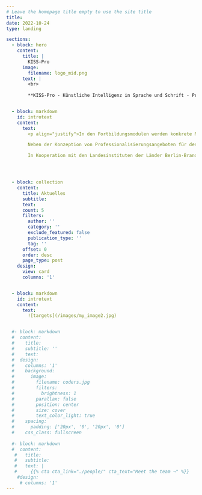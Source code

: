 ```yaml
---
# Leave the homepage title empty to use the site title
title:
date: 2022-10-24
type: landing

sections:
  - block: hero
    content:
      title: |
        KISS-Pro
      image:
        filename: logo_mid.png
      text: |
        <br>
        
        **KISS-Pro - Künstliche Intelligenz in Sprache und Schrift - Professionalisierungskonzepte für und Nutzungsperspektiven von KI-basierten Feedbacksystemen und Schreibagenten für sprachliches Lernen in der Schule** <br><br>KISS-Pro ist ein Verbundprojekt im Rahmen des <a href="https://lernen.digital">Kompetenzverbunds lernen:digital</a>. Ziel des EU- und BMBF-geförderten Projekts ist die Entwicklung von Professionalisierungskonzepten und -modulen, um Lehrkräfte beim didaktisch zielführenden Einsatz KI-basierter Lernsysteme zu unterstützen.


  - block: markdown
    id: introtext
    content:
      text: 
        <p align="justify">In den Fortbildungsmodulen werden konkrete Nutzungsperspektiven und Einsatzszenarien von KI-basierten Feedbacksystemen und Schreibagenten für sprachliches Lernen aufzeigt und erprobt. Die Professionalisierungskonzepte sollen es Lehrkräften ermöglichen, KI-basierte Systeme speziell zur Unterstützung sprachlichen Lernens beispielsweise im Deutsch- und Englischunterricht kompetent einzusetzen.<br><br>

        Neben der Konzeption von Professionalisierungsangeboten für den Einsatz von KI zum sprachlichen Lernen liegt ein weiterer Schwerpunkt des Projekts auf der vertieften Analyse von und Auseinandersetzung mit den ethischen, rechtlichen und sozialen Implikationen des Einsatzes von KI-gestützten Systemen im schulischen Kontext.<br><br>

        In Kooperation mit den Landesinstituten der Länder Berlin-Brandenburg, Hamburg, Niedersachsen und Schleswig-Holstein werden darüber hinaus nachhaltige Transferstrategien entwickelt und die Professionalisierungskonzepte für Lehrkräfte als Open Educational Resources frei verfügbar gemacht.</p>




  - block: collection
    content:
      title: Aktuelles
      subtitle:
      text:
      count: 5
      filters:
        author: ''
        category: ''
        exclude_featured: false
        publication_type: ''
        tag: ''
      offset: 0
      order: desc
      page_type: post
    design:
      view: card
      columns: '1'


  - block: markdown
    id: introtext
    content:
      text: 
        ![targets](/images/my_image2.jpg)


  #- block: markdown
  #  content:
  #    title:
  #    subtitle: ''
  #    text:
  #  design:
  #    columns: '1'
  #    background:
  #      image: 
  #        filename: coders.jpg
  #        filters:
  #          brightness: 1
  #        parallax: false
  #        position: center
  #        size: cover
  #        text_color_light: true
  #    spacing:
  #      padding: ['20px', '0', '20px', '0']
  #    css_class: fullscreen
  
  #- block: markdown
  #  content:
   #   title:
   #   subtitle:
   #   text: |
   #     {{% cta cta_link="./people/" cta_text="Meet the team →" %}}
    #design:
     # columns: '1'
---
```

